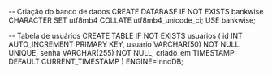 -- Criação do banco de dados
CREATE DATABASE IF NOT EXISTS bankwise CHARACTER SET utf8mb4 COLLATE utf8mb4_unicode_ci;
USE bankwise;

-- Tabela de usuários
CREATE TABLE IF NOT EXISTS usuarios (
    id INT AUTO_INCREMENT PRIMARY KEY,
    usuario VARCHAR(50) NOT NULL UNIQUE,
    senha VARCHAR(255) NOT NULL,
    criado_em TIMESTAMP DEFAULT CURRENT_TIMESTAMP
) ENGINE=InnoDB;

